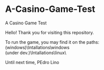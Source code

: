 # A-Casino-Game-Test
A Casino Game Test

Hello!
Thank you for visiting this repository.

To run the game, you may find it on the paths:
(windows)\Intallations\windows\
(under dev.)\Intallations\linux\

Until next time,
PEdro Lino
